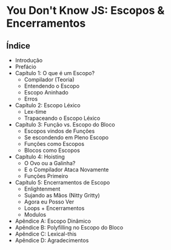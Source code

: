 # You Don't Know JS: Escopos & Encerramentos

## Índice

* Introdução
* Prefácio
* Capítulo 1: O que é um Escopo?
	* Compilador (Teoria)
	* Entendendo o Escopo
	* Escopo Aninhado
	* Erros
* Capítulo 2: Escopo Léxico
	* Lex-time
	* Trapaceando o Escopo Léxico
* Capítulo 3: Função vs. Escopo do Bloco
	* Escopos vindos de Funções
	* Se escondendo em Pleno Escopo
	* Funções como Escopos
	* Blocos como Escopos
* Capítulo 4: Hoisting
	* O Ovo ou a Galinha?
	* E o Compilador Ataca Novamente
	* Funções Primeiro
* Capítulo 5: Encerramentos de Escopo
	* Enlightenment
	* Sujando as Mãos (Nitty Gritty)
	* Agora eu Posso Ver
	* Loops + Encerramentos
	* Modulos
* Apêndice A: Escopo Dinâmico
* Apêndice B: Polyfilling no Escopo do Bloco
* Apêndice C: Lexical-this
* Apêndice D: Agradecimentos
